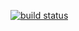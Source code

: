 [![build status](https://gitlab.com/LamTVB/objectmacro/badges/master/build.svg)](https://gitlab.com/LamTVB/objectmacro/commits/master)

